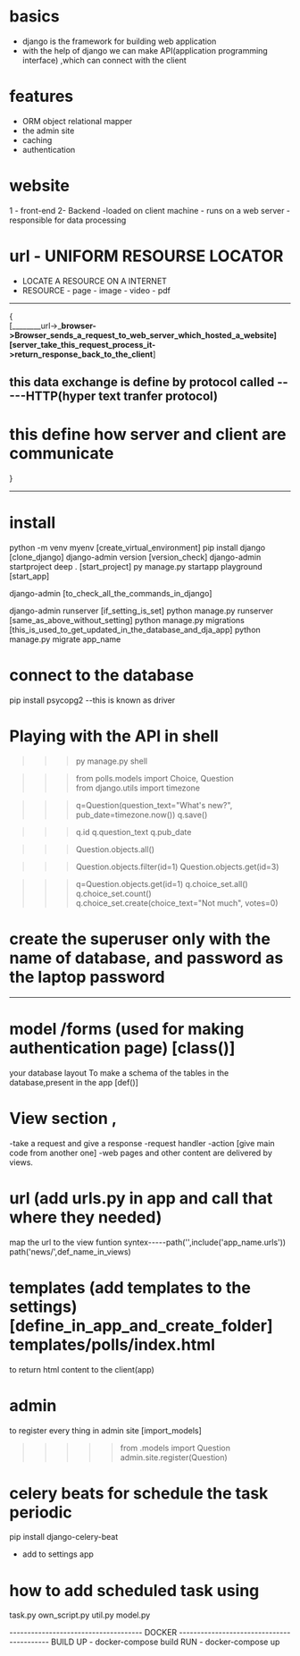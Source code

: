 # basics
- django is the framework for building web application 
- with the help of django we can make API(application programming interface) ,which can connect with the client 

# features
- ORM object relational mapper
- the admin site
- caching 
- authentication 

# website

1 - front-end                                   2- Backend
-loaded on client machine                     - runs on a web server 
                                              - responsible for data processing 

# url - UNIFORM RESOURSE LOCATOR
  - LOCATE A  RESOURCE ON A INTERNET
  - RESOURCE - page
             - image 
             - video 
             - pdf
-----------------------------------------------------------------------------------------------------------------------------------

{        
[________url->_________browser->__________Browser_sends_a_request_to_web_server_which_hosted_a_website]
[server_take_this_request_process_it____________->return_response_back_to_the_client______]

## this data exchange is define by protocol called  -----HTTP(hyper text tranfer protocol)
# this define how server and client are communicate
}

-----------------------------------------------------------------------------------------------------------------------------------

# install
python -m venv myenv          [create_virtual_environment]
pip install django            [clone_django]
django-admin version          [version_check]
django-admin startproject deep .        [start_project]
py manage.py startapp playground        [start_app]

django-admin                            [to_check_all_the_commands_in_django]

django-admin runserver                  [if_setting_is_set]
python manage.py  runserver             [same_as_above_without_setting]
python manage.py migrations             [this_is_used_to_get_updated_in_the_database_and_dja_app]
python manage.py migrate app_name  
         



# connect to the database 
pip install psycopg2                   --this is known as driver  

# Playing with the API in shell
>>>py manage.py shell

>>>from polls.models import Choice, Question  
>>>from django.utils import timezone

>>> q=Question(question_text="What's new?", pub_date=timezone.now())
>>> q.save()

>>> q.id
>>> q.question_text
>>> q.pub_date

>>> Question.objects.all()

>>>Question.objects.filter(id=1)
   Question.objects.get(id=3)

>>>q=Question.objects.get(id=1) 
>>>q.choice_set.all()
>>>q.choice_set.count() 
>>>q.choice_set.create(choice_text="Not much", votes=0)
# create the superuser only with the name of database, and password as the laptop password
-----------------------------------------------------------------------------------------------------------------------------------
# model /forms (used for making authentication page)                                 [class()]
your database layout
To make a schema of the tables in the database,present in the app                     [def()]

# View section ,                                                              
-take a request and give a response
-request handler
-action [give main code from another one]
-web pages and other content are delivered by views.

# url   (add urls.py in app and call that where they needed)
map the url to the view funtion 
syntex-----path('',include('app_name.urls'))
            path('news/',def_name_in_views)

# templates      (add templates to the settings)             [define_in_app_and_create_folder] templates/polls/index.html
to return html content to the client(app)

# admin 
to register every thing in admin site [import_models]
>>>>>from .models import Question
>>>>>admin.site.register(Question)

# celery beats for schedule the task periodic
pip install django-celery-beat
- add to settings app

# how to add scheduled task using 
task.py
own_script.py
util.py
model.py



-------------------------------------  DOCKER ------------------------------------------
BUILD UP  - docker-compose build
RUN       - docker-compose up


